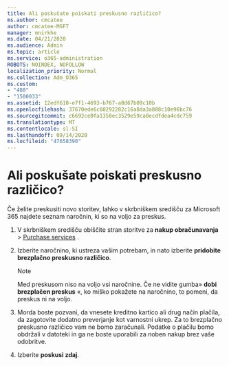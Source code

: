 ```yaml
---
title: Ali poskušate poiskati preskusno različico?
ms.author: cmcatee
author: cmcatee-MSFT
manager: mnirkhe
ms.date: 04/21/2020
ms.audience: Admin
ms.topic: article
ms.service: o365-administration
ROBOTS: NOINDEX, NOFOLLOW
localization_priority: Normal
ms.collection: Adm_O365
ms.custom:
- "488"
- "1500033"
ms.assetid: 12edf610-e7f1-4693-b767-a8d67b09c10b
ms.openlocfilehash: 37670ede6c60292282c16a8da3a888c10e96bc76
ms.sourcegitcommit: c6692ce0fa1358ec3529e59ca0ecdfdea4cdc759
ms.translationtype: MT
ms.contentlocale: sl-SI
ms.lasthandoff: 09/14/2020
ms.locfileid: "47658390"
---
```

# <a name="trying-to-find-a-trial"></a>Ali poskušate poiskati preskusno različico?

Če želite preskusiti novo storitev, lahko v skrbniškem središču za Microsoft 365 najdete seznam naročnin, ki so na voljo za preskus.
  
1. V skrbniškem središču obiščite stran storitve za **nakup obračunavanja** \> [Purchase services](https://go.microsoft.com/fwlink/p/?linkid=868433) .

2. Izberite naročnino, ki ustreza vašim potrebam, in nato izberite  **pridobite brezplačno preskusno različico**.

    > [!NOTE]
    > Med preskusom niso na voljo vsi naročnine. Če ne vidite gumba» **dobi brezplačen preskus** «, ko miško pokažete na naročnino, to pomeni, da preskus ni na voljo.
  
3. Morda boste pozvani, da vnesete kreditno kartico ali drug način plačila, da zagotovite dodatno preverjanje kot varnostni ukrep. Za to brezplačno preskusno različico vam ne bomo zaračunali. Podatke o plačilu bomo obdržali v datoteki in ga ne boste uporabili za noben nakup brez vaše odobritve.

4. Izberite **poskusi zdaj**.